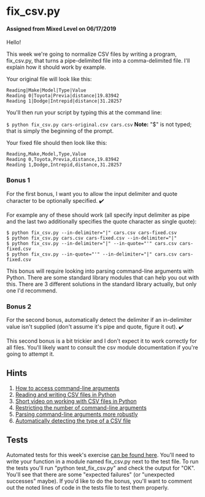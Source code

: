 # fix_csv.py
#### Assigned from Mixed Level on 06/17/2019
Hello!

This week we're going to normalize CSV files by writing a program, fix_csv.py, that turns a pipe-delimited file into a comma-delimited file. I'll explain how it should work by example.

Your original file will look like this:
```
Reading|Make|Model|Type|Value
Reading 0|Toyota|Previa|distance|19.83942
Reading 1|Dodge|Intrepid|distance|31.28257
```
You'll then run your script by typing this at the command line:

`$ python fix_csv.py cars-original.csv cars.csv`
**Note:** "$" is not typed; that is simply the beginning of the prompt.

Your fixed file should then look like this:
```
Reading,Make,Model,Type,Value
Reading 0,Toyota,Previa,distance,19.83942
Reading 1,Dodge,Intrepid,distance,31.28257
```
### Bonus 1

For the first bonus, I want you to allow the input delimiter and quote character to be optionally specified. ✔️

For example any of these should work (all specify input delimiter as pipe and the last two additionally specifies the quote character as single quote):
```
$ python fix_csv.py --in-delimiter="|" cars.csv cars-fixed.csv
$ python fix_csv.py cars.csv cars-fixed.csv --in-delimiter="|"
$ python fix_csv.py --in-delimiter="|" --in-quote="'" cars.csv cars-fixed.csv
$ python fix_csv.py --in-quote="'" --in-delimiter="|" cars.csv cars-fixed.csv
```
This bonus will require looking into parsing command-line arguments with Python. There are some standard library modules that can help you out with this. There are 3 different solutions in the standard library actually, but only one I'd recommend.

### Bonus 2

For the second bonus, automatically detect the delimiter if an in-delimiter value isn't supplied (don't assume it's pipe and quote, figure it out). ✔️

This second bonus is a bit trickier and I don't expect it to work correctly for all files. You'll likely want to consult the csv module documentation if you're going to attempt it.

## Hints
1. [How to access command-line arguments](https://stackoverflow.com/a/35421024/2633215)
2. [Reading and writing CSV files in Python](https://pymotw.com/3/csv/index.html)
3. [Short video on working with CSV files in Python](https://www.youtube.com/watch?v=q5uM4VKywbA)
4. [Restricting the number of command-line arguments](https://treyhunner.com/2018/03/tuple-unpacking-improves-python-code-readability/#Multiple_assignment_is_very_strict)
5. [Parsing command-line arguments more robustly](http://zetcode.com/python/argparse/)
6. [Automatically detecting the type of a CSV file](https://docs.python.org/3/library/csv.html#csv.Sniffer%3CPaste%3E)

## Tests

Automated tests for this week's exercise [can be found here](https://www.pythonmorsels.com/exercises/ea6023829c564d21b7d26e7272653a4f/tests/). You'll need to write your function in a module named fix_csv.py next to the test file. To run the tests you'll run "python test_fix_csv.py" and check the output for "OK". You'll see that there are some "expected failures" (or "unexpected successes" maybe). If you'd like to do the bonus, you'll want to comment out the noted lines of code in the tests file to test them properly.
